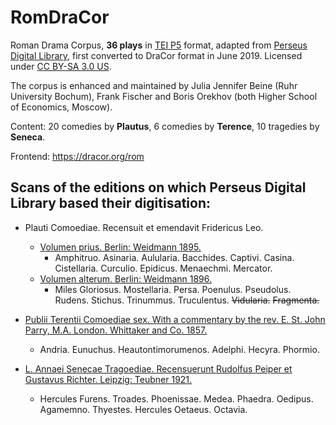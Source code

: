 # RomDraCor
Roman Drama Corpus, **36 plays** in [TEI P5](https://tei-c.org/guidelines/p5/) format, adapted from [Perseus Digital Library](http://www.perseus.tufts.edu/hopper/opensource/download), first converted to DraCor format in June 2019. Licensed under [CC BY-SA 3.0 US](https://creativecommons.org/licenses/by-sa/3.0/us/).

The corpus is enhanced and maintained by Julia Jennifer Beine (Ruhr University Bochum), Frank Fischer and Boris Orekhov (both Higher School of Economics, Moscow).

Content: 20 comedies by **Plautus**, 6 comedies by **Terence**, 10 tragedies by **Seneca**.

Frontend: https://dracor.org/rom

## Scans of the editions on which Perseus Digital Library based their digitisation:

* Plauti Comoediae. Recensuit et emendavit Fridericus Leo.
  * [Volumen prius. Berlin: Weidmann 1895.](https://archive.org/details/comoediaerecensu01plauuoft)
    * Amphitruo. Asinaria. Aulularia. Bacchides. Captivi. Casina. Cistellaria. Curculio. Epidicus. Menaechmi. Mercator.
  * [Volumen alterum. Berlin: Weidmann 1896.](https://archive.org/details/comoediaerecens00plaugoog)
    * Miles Gloriosus. Mostellaria. Persa. Poenulus. Pseudolus. Rudens. Stichus. Trinummus. Truculentus. <s>Vidularia.</s> <s>Fragmenta.</s>

* [Publii Terentii Comoediae sex. With a commentary by the rev. E. St. John Parry, M.A. London. Whittaker and Co. 1857.](https://archive.org/details/comoediaesexwith00tereuoft)
  * Andria. Eunuchus. Heautontimorumenos. Adelphi. Hecyra. Phormio.

* [L. Annaei Senecae Tragoediae. Recensuerunt Rudolfus Peiper et Gustavus Richter. Leipzig: Teubner 1921.](https://archive.org/details/tragoediaerecens00seneuoft)
  * Hercules Furens. Troades. Phoenissae. Medea. Phaedra. Oedipus. Agamemno. Thyestes. Hercules Oetaeus. Octavia.
